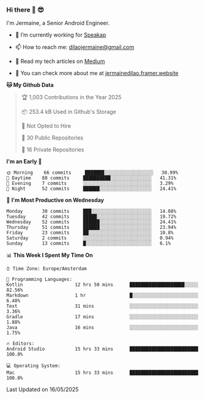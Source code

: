 ### Hi there 👋 😎
I'm Jermaine, a Senior Android Engineer.

- 🔭 I’m currently working for [Speakap](https://www.speakap.com/)

- 📫 How to reach me: dilaojermaine@gmail.com

- 📖 Read my tech articles on [Medium](https://jermainedilao.medium.com/)

- 👀 You can check more about me at [jermainedilao.framer.website](https://jermainedilao.framer.website)

<!--
**jermainedilao/jermainedilao** is a ✨ _special_ ✨ repository because its `README.md` (this file) appears on your GitHub profile.

Here are some ideas to get you started:

- 🔭 I’m currently working on ...
- 🌱 I’m currently learning ...
- 👯 I’m looking to collaborate on ...
- 🤔 I’m looking for help with ...
- 💬 Ask me about ...
- 📫 How to reach me: ...
- 😄 Pronouns: ...
- ⚡ Fun fact: ...
-->

<!--START_SECTION:waka-->
**🐱 My Github Data** 

> 🏆 1,003 Contributions in the Year 2025
 > 
> 📦 253.4 kB Used in Github's Storage 
 > 
> 🚫 Not Opted to Hire
 > 
> 📜 30 Public Repositories 
 > 
> 🔑 16 Private Repositories  
 > 
**I'm an Early 🐤** 

```text
🌞 Morning    66 commits     ███████░░░░░░░░░░░░░░░░░░   30.99% 
🌆 Daytime    88 commits     ██████████░░░░░░░░░░░░░░░   41.31% 
🌃 Evening    7 commits      ░░░░░░░░░░░░░░░░░░░░░░░░░   3.29% 
🌙 Night      52 commits     ██████░░░░░░░░░░░░░░░░░░░   24.41%

```
📅 **I'm Most Productive on Wednesday** 

```text
Monday       30 commits     ███░░░░░░░░░░░░░░░░░░░░░░   14.08% 
Tuesday      42 commits     █████░░░░░░░░░░░░░░░░░░░░   19.72% 
Wednesday    52 commits     ██████░░░░░░░░░░░░░░░░░░░   24.41% 
Thursday     51 commits     ██████░░░░░░░░░░░░░░░░░░░   23.94% 
Friday       23 commits     ██░░░░░░░░░░░░░░░░░░░░░░░   10.8% 
Saturday     2 commits      ░░░░░░░░░░░░░░░░░░░░░░░░░   0.94% 
Sunday       13 commits     █░░░░░░░░░░░░░░░░░░░░░░░░   6.1%

```


📊 **This Week I Spent My Time On** 

```text
⌚︎ Time Zone: Europe/Amsterdam

💬 Programming Languages: 
Kotlin                   12 hrs 50 mins      ████████████████████░░░░░   82.56% 
Markdown                 1 hr                █░░░░░░░░░░░░░░░░░░░░░░░░   6.48% 
Text                     31 mins             ░░░░░░░░░░░░░░░░░░░░░░░░░   3.36% 
Gradle                   17 mins             ░░░░░░░░░░░░░░░░░░░░░░░░░   1.88% 
Java                     16 mins             ░░░░░░░░░░░░░░░░░░░░░░░░░   1.75%

🔥 Editors: 
Android Studio           15 hrs 33 mins      █████████████████████████   100.0%

💻 Operating System: 
Mac                      15 hrs 33 mins      █████████████████████████   100.0%

```


 Last Updated on 16/05/2025
<!--END_SECTION:waka-->
